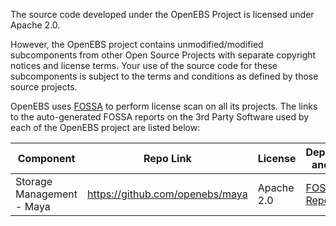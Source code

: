 The source code developed under the OpenEBS Project is licensed under Apache 2.0. 

However, the OpenEBS project contains unmodified/modified subcomponents from other Open Source Projects with separate copyright notices and license terms.  Your use of the source code for these subcomponents is subject to the terms and conditions as defined by those source projects.

OpenEBS uses [FOSSA](https://app.fossa.com) to perform license scan on all its projects. The links to the auto-generated FOSSA reports on the 3rd Party Software used by each of the OpenEBS project are listed below:

| Component | Repo Link | License | Dependency and Notes
|---|---|---|---|
| Storage Management - Maya | https://github.com/openebs/maya | Apache 2.0  | [FOSSA Report](https://app.fossa.com/reports/8bd232e6-d3ce-40db-ad4e-89810e08e2a4)




